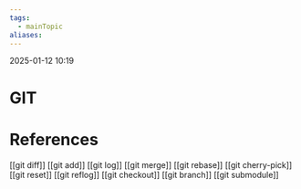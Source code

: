 ```yaml
---
tags:
  - mainTopic
aliases:
---
```

2025-01-12 10:19
# GIT

# References
[[git diff]]
[[git add]]
[[git log]]
[[git merge]]
[[git rebase]]
[[git cherry-pick]]
[[git reset]]
[[git reflog]]
[[git checkout]]
[[git branch]]
[[git submodule]]